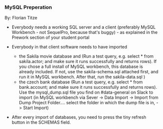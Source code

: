 ### MySQL Preperation
By: Florian Titze

+ Everybody needs a working SQL server and a client (preferably MySQL Workbench - not SequelPro, because that's buggy) - as explained in the Prework section of your student portal

+ Everybody in that client software needs to have imported
    * the Sakila movie database and (Run a test query, e.g. select * from sakila.actor; and make sure it runs successfully and returns rows). 
      If you chose a full install of MySQL workbench, this database is already included. If not, use the sakila-schema.sql attached first, and run it in MySQL workbench. 
      After that, run the sakila-data.sql )
    * the czech bank database (Run a test query, e.g. select * from bank.account; and make sure it runs successfully and returns rows). 
    Use the mysql_dump.sql file you find on #data-general on Slack to import 
    (in MySQL workbench via Sever -> Data Import -> Import from Dump Project Folder.... select the folder in which the dump file is in, -> Start Import)
 + After every import of databases, you need to press the tiny refresh button in the SCHEMAS field.
